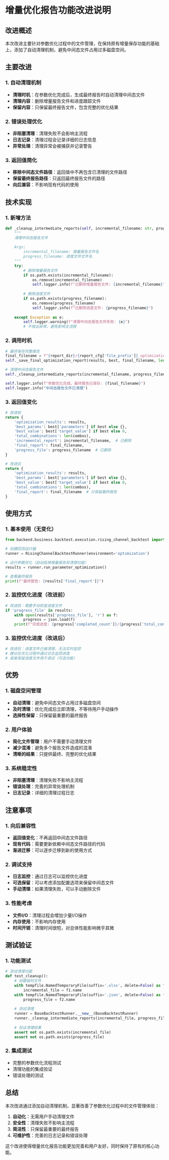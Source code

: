 # 增量优化报告功能改进说明

## 改进概述

本次改进主要针对参数优化过程中的文件管理，在保持原有增量保存功能的基础上，添加了自动清理机制，避免中间态文件占用过多磁盘空间。

## 主要改进

### 1. 自动清理机制
- **清理时机**：在参数优化完成后，生成最终报告时自动清理中间态文件
- **清理内容**：删除增量报告文件和进度跟踪文件
- **保留内容**：只保留最终报告文件，包含完整的优化结果

### 2. 错误处理优化
- **非阻塞清理**：清理失败不会影响主流程
- **日志记录**：清理过程会记录详细的日志信息
- **异常处理**：清理异常会被捕获并记录警告

### 3. 返回值简化
- **移除中间态文件路径**：返回值中不再包含已清理的文件路径
- **保留最终报告路径**：只返回最终报告文件的路径
- **向后兼容**：不影响现有代码的使用

## 技术实现

### 1. 新增方法
```python
def _cleanup_intermediate_reports(self, incremental_filename: str, progress_filename: str):
    """
    清理中间态报告文件
    
    Args:
        incremental_filename: 增量报告文件名
        progress_filename: 进度文件文件名
    """
    try:
        # 删除增量报告文件
        if os.path.exists(incremental_filename):
            os.remove(incremental_filename)
            self.logger.info(f"已删除增量报告文件: {incremental_filename}")
        
        # 删除进度文件
        if os.path.exists(progress_filename):
            os.remove(progress_filename)
            self.logger.info(f"已删除进度文件: {progress_filename}")
            
    except Exception as e:
        self.logger.warning(f"清理中间态报告文件失败: {e}")
        # 不抛出异常，避免影响主流程
```

### 2. 调用时机
```python
# 最终保存完整报告
final_filename = f"{report_dir}/{report_cfg['file_prefix']}_optimization_final_{timestamp}.xlsx"
self._save_final_optimization_report(results, best, final_filename, len(combos))

# 清理中间态报告文件
self._cleanup_intermediate_reports(incremental_filename, progress_filename)

self.logger.info(f"参数优化完成，最终报告已保存: {final_filename}")
self.logger.info("中间态报告文件已清理")
```

### 3. 返回值变化
```python
# 改进前
return {
    'optimization_results': results,
    'best_params': best['parameters'] if best else {},
    'best_value': best['target_value'] if best else 0,
    'total_combinations': len(combos),
    'incremental_report': incremental_filename,  # 已删除
    'final_report': final_filename,
    'progress_file': progress_filename  # 已删除
}

# 改进后
return {
    'optimization_results': results,
    'best_params': best['parameters'] if best else {},
    'best_value': best['target_value'] if best else 0,
    'total_combinations': len(combos),
    'final_report': final_filename  # 只保留最终报告
}
```

## 使用方式

### 1. 基本使用（无变化）
```python
from backend.business.backtest.execution.rising_channel_backtest import RisingChannelBacktestRunner

# 创建回测运行器
runner = RisingChannelBacktestRunner(environment='optimization')

# 运行参数优化（自动启用增量报告和清理功能）
results = runner.run_parameter_optimization()

# 查看最终报告
print(f"最终报告: {results['final_report']}")
```

### 2. 监控优化进度（改进前）
```python
# 改进前：需要手动检查进度文件
if 'progress_file' in results:
    with open(results['progress_file'], 'r') as f:
        progress = json.load(f)
    print(f"完成进度: {progress['completed_count']}/{progress['total_combinations']}")
```

### 3. 监控优化进度（改进后）
```python
# 改进后：进度文件已被清理，无法实时监控
# 建议在优化过程中通过日志监控进度
# 或者保留进度文件用于调试（可选功能）
```

## 优势

### 1. 磁盘空间管理
- **自动清理**：避免中间态文件占用过多磁盘空间
- **及时清理**：优化完成后立即清理，不等待用户手动操作
- **选择性保留**：只保留最重要的最终报告

### 2. 用户体验
- **简化文件管理**：用户不需要手动清理文件
- **减少混淆**：避免多个报告文件造成的混淆
- **清晰的结果**：只提供最终、完整的优化结果

### 3. 系统稳定性
- **非阻塞清理**：清理失败不影响主流程
- **错误处理**：完善的异常处理机制
- **日志记录**：详细的清理过程日志

## 注意事项

### 1. 向后兼容性
- **返回值变化**：不再返回中间态文件路径
- **现有代码**：需要更新依赖中间态文件路径的代码
- **渐进迁移**：可以逐步迁移到新的使用方式

### 2. 调试支持
- **日志监控**：通过日志可以监控优化进度
- **可选保留**：可以考虑添加配置选项来保留中间态文件
- **手动清理**：如果清理失败，可以手动删除文件

### 3. 性能考虑
- **文件I/O**：清理过程会增加少量I/O操作
- **内存使用**：不影响内存使用
- **时间开销**：清理时间很短，对总体性能影响微乎其微

## 测试验证

### 1. 功能测试
```python
# 测试清理功能
def test_cleanup():
    # 创建临时文件
    with tempfile.NamedTemporaryFile(suffix='.xlsx', delete=False) as f1:
        incremental_file = f1.name
    with tempfile.NamedTemporaryFile(suffix='.json', delete=False) as f2:
        progress_file = f2.name
    
    # 测试清理
    runner = BaseBacktestRunner.__new__(BaseBacktestRunner)
    runner._cleanup_intermediate_reports(incremental_file, progress_file)
    
    # 验证清理结果
    assert not os.path.exists(incremental_file)
    assert not os.path.exists(progress_file)
```

### 2. 集成测试
- 完整的参数优化流程测试
- 清理功能的集成验证
- 错误处理的测试

## 总结

本次改进通过添加自动清理机制，显著改善了参数优化过程中的文件管理体验：

1. **自动化**：无需用户手动清理文件
2. **安全性**：清理失败不影响主流程
3. **简洁性**：只保留最重要的最终报告
4. **可维护性**：完善的日志记录和错误处理

这个改进使得增量优化报告功能更加完善和用户友好，同时保持了原有的核心功能。
